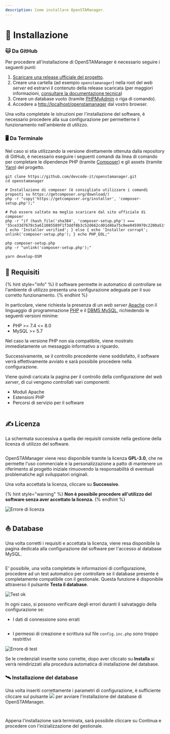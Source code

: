 ```yaml
---
description: Come installare OpenSTAManager.
---
```


# 🎯 Installazione

### 🐱 Da GitHub

Per procedere all'installazione di OpenSTAManager è necessario seguire i seguenti punti:

1. [Scaricare una release ufficiale del progetto](https://github.com/devcode-it/openstamanager/releases).
2. Creare una cartella (ad esempio `openstamanager`) nella root del _web server_ ed estrarvi il contenuto della release scaricata (per maggiori informazioni, [consultare la documentazione tecnica](installazione.md))
3. Creare un database vuoto (tramite [PHPMyAdmin](http://localhost/phpmyadmin/) o riga di comando).
4. Accedere a [http://localhost/openstamanager](http://localhost/openstamanager) dal vostro browser.

Una volta completate le istruzioni per l'installazione del software, è necessario procedere alla sua configurazione per permetterne il funzionamento nell'ambiente di utilizzo.

### 🖥️ Da Terminale

Nel caso si stia utilizzando la versione direttamente ottenuta dalla repository di GitHub, è necessario eseguire i seguenti comandi da linea di comando per completare le dipendenze PHP (tramite [Composer](https://getcomposer.org)) e gli assets (tramite [Yarn](https://yarnpkg.com)) del progetto.

```
git clone https://github.com/devcode-it/openstamanager.git
cd openstamanager

# Installazione di composer (è consigliato utilizzare i comandi proposti su https://getcomposer.org/download/)
php -r "copy('https://getcomposer.org/installer', 'composer-setup.php');"

# Può essere saltato ma meglio scaricare dal sito ufficiale di composer
php -r "if (hash_file('sha384', 'composer-setup.php') === '55ce33d7678c5a611085589f1f3ddf8b3c52d662cd01d4ba75c0ee0459970c2200a51f492d557530c71c15d8dba01eae') { echo 'Installer verified'; } else { echo 'Installer corrupt'; unlink('composer-setup.php'); } echo PHP_EOL;"

php composer-setup.php
php -r "unlink('composer-setup.php');"

yarn develop-OSM
```

## 🔖 Requisiti

{% hint style="info" %}
Il software permette in automatico di controllare se l'ambiente di utilizzo presenta una configurazione adeguata per il suo corretto funzionamento.
{% endhint %}

In particolare, viene richiesta la presenza di un _web server_ [Apache](https://httpd.apache.org) con il linguaggio di programmazione [PHP](http://php.net) e il [DBMS MySQL](https://www.mysql.com), richiedendo le seguenti versioni minime:

* PHP >= 7.4 <= 8.0
* MySQL >= 5.7

Nel caso la versione PHP non sia compatibile, viene mostrato immediatamente un messaggio informativo a riguardo.

Successivamente, se il controllo precedente viene soddisfatto, il software verrà effettivamente avviato e sarà possibile procedere nella configurazione.

Viene quindi caricata la pagina per il controllo della configurazione del _web server_, di cui vengono controllati vari componenti:

* Moduli Apache
* Estensioni PHP
* Percorsi di servizio per il software

<figure><img src="../../.gitbook/assets/immagine (353).png" alt=""><figcaption></figcaption></figure>

## ✍️ Licenza

La schermata successiva a quella dei requisiti consiste nella gestione della licenza di utilizzo del software.

<figure><img src="../../.gitbook/assets/immagine (338).png" alt=""><figcaption></figcaption></figure>

OpenSTAManager viene reso disponibile tramite la licenza **GPL-3.0**, che ne permette l'uso commerciale e la personalizzazione a patto di mantenere un riferimento al progetto iniziale rimuovendo la responsabilità di eventuali problematiche agli sviluppatori originali.

Una volta accettata la licenza, cliccare su **Successivo**.

{% hint style="warning" %}
**Non è possibile procedere all'utilizzo del software senza aver accettato la licenza.**
{% endhint %}

![Errore di licenza](../../.gitbook/assets/license-error.png)

## ⛵ Database

Una volta corretti i requisiti e accettata la licenza, viene resa disponibile la pagina dedicata alla configurazione del software per l'accesso al database MySQL.

<figure><img src="../../.gitbook/assets/immagine (339).png" alt=""><figcaption></figcaption></figure>

E' possibile, una volta completate le informazioni di configurazione, procedere ad un test automatico per controllare se il database presente è completamente compatibile con il gestionale. Questa funzione è disponibile attraverso il pulsante **Testa il database**.

![Test ok](../../.gitbook/assets/config-ok.png)

In ogni caso, si possono verificare degli errori duranti il salvataggio della configurazione se:

* I dati di connessione sono errati

<figure><img src="../../.gitbook/assets/immagine (316).png" alt=""><figcaption></figcaption></figure>

* I permessi di creazione e scrittura sul file `config.inc.php` sono troppo restrittivi

![Errore di test](../../.gitbook/assets/write-error.png)

Se le credenziali inserite sono corrette, dopo aver cliccato su **Installa** si verrà reindirizzati alla procedura automatica di installazione del database.

### 🛰️ Installazione del database

Una volta inseriti correttamente i parametri di configurazione, è sufficiente cliccare sul pulsante ![](../../.gitbook/assets/Installa!.PNG) per avviare l'installazione del database di OpenSTAManager.

<figure><img src="../../.gitbook/assets/immagine (329).png" alt=""><figcaption></figcaption></figure>

<figure><img src="../../.gitbook/assets/immagine (348).png" alt=""><figcaption></figcaption></figure>

Appena l'installazione sarà terminata, sarà possibile cliccare su Continua e procedere con l'inizializzazione del gestionale.

<figure><img src="../../.gitbook/assets/immagine (323).png" alt=""><figcaption></figcaption></figure>
